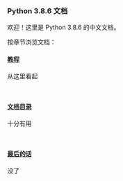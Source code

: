 ### Python 3.8.6 文档
欢迎！这里是 Python 3.8.6 的中文文档。

按章节浏览文档：

#### [教程](Helper.md)
从这里看起

<br/>

#### [文档目录](Content.md)
十分有用

<br/>

#### [最后的话](JSY.md)
没了
